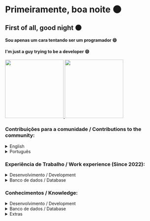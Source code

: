 # Primeiramente, boa noite 🌑
## First of all, good night 🌑

#### Sou apenas um cara tentando ser um programador 😄
#### I'm just a guy trying to be a developer 😄

<div align="left">
  <a href="https://github.com/senhorbento">
    <img height="190em" src="https://github-readme-stats.vercel.app/api?username=senhorbento&show_icons=true&theme=dark&count_private=true&include_all_commits=true&hide_rank=true"/>
    <img height="190em" src="https://github-readme-stats.vercel.app/api/top-langs/?username=senhorbento&layout=compact&langs_count=8&theme=dark"/>
  </a>
</div>

### Contribuições para a comunidade / Contributions to the community:

<details>
  <summary>English</summary>
    <p><a href="https://dev.to/_misterbento/basic-commands-mongodb-57pe" target="_blank" class="post_link">Basic commands MongoDB</a></p>
    <p><a href="https://dev.to/_misterbento/github-tip-1-en-1moe" target="_blank" class="post_link">Githubs Tips</a></p>
</details>
<details>
  <summary>Português</summary>
  <p><a href="https://dev.to/_misterbento/comandos-basicos-mongodb-2o8o" target="_blank" class="post_link">Comandos básicos MongoDB</a></p>
  <p><a href="https://dev.to/_misterbento/github-tip-1-43ke" target="_blank" class="post_link">Githubs Tips</a></p>
  <p><a href="https://dev.to/_misterbento/markdown-tip-1-31kb" target="_blank" class="post_link">Markdown Tip</a></p>
</details>

### Experiência de Trabalho / Work experience (Since 2022):
<details>
  <summary>Desenvolvimento / Development</summary>
    <p>Desktop: .NET Framework 4.2+ (Windows Forms) </p>
    <p>Web: HTML | CSS | JavaScript | TypeScript | ThreeJS | Angular | .NET Core 5,6,7,8 </p>
</details>
<details>
  <summary>Banco de dados / Database</summary>
    <p>SQL: SQLServer | SQLite</p>
</details>


### Conhecimentos / Knowledge:

<details>
  <summary>Desenvolvimento / Development</summary>
    <p>Desktop: C | C++ | C# | Java.</p>
    <p>Web: HTML | CSS | JavaScript | NodeJS | GraphQL | ASP.NET.</p>
</details>
<details>
  <summary>Banco de dados / Database</summary>
    <p>SQL: MySQL.</p>
    <p>NoSQL: MongoDB.</p>
</details>
<details>
  <summary>Extras</summary>
    <p>Sistemas embarcados / Embedded systems: Arduino | Raspberry.</p>
    <p>Idiomas / Languages: Espanhol (Basic) | Inglês (Advanced) | Português (Native).</p>
</details>  

